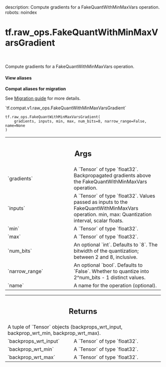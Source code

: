 description: Compute gradients for a FakeQuantWithMinMaxVars operation.
robots: noindex

# tf.raw_ops.FakeQuantWithMinMaxVarsGradient

<!-- Insert buttons and diff -->

<table class="tfo-notebook-buttons tfo-api nocontent" align="left">

</table>



Compute gradients for a FakeQuantWithMinMaxVars operation.

<section class="expandable">
  <h4 class="showalways">View aliases</h4>
  <p>
<b>Compat aliases for migration</b>
<p>See
<a href="https://www.tensorflow.org/guide/migrate">Migration guide</a> for
more details.</p>
<p>`tf.compat.v1.raw_ops.FakeQuantWithMinMaxVarsGradient`</p>
</p>
</section>

<pre class="devsite-click-to-copy prettyprint lang-py tfo-signature-link">
<code>tf.raw_ops.FakeQuantWithMinMaxVarsGradient(
    gradients, inputs, min, max, num_bits=8, narrow_range=False, name=None
)
</code></pre>



<!-- Placeholder for "Used in" -->


<!-- Tabular view -->
 <table class="responsive fixed orange">
<colgroup><col width="214px"><col></colgroup>
<tr><th colspan="2"><h2 class="add-link">Args</h2></th></tr>

<tr>
<td>
`gradients`
</td>
<td>
A `Tensor` of type `float32`.
Backpropagated gradients above the FakeQuantWithMinMaxVars operation.
</td>
</tr><tr>
<td>
`inputs`
</td>
<td>
A `Tensor` of type `float32`.
Values passed as inputs to the FakeQuantWithMinMaxVars operation.
min, max: Quantization interval, scalar floats.
</td>
</tr><tr>
<td>
`min`
</td>
<td>
A `Tensor` of type `float32`.
</td>
</tr><tr>
<td>
`max`
</td>
<td>
A `Tensor` of type `float32`.
</td>
</tr><tr>
<td>
`num_bits`
</td>
<td>
An optional `int`. Defaults to `8`.
The bitwidth of the quantization; between 2 and 8, inclusive.
</td>
</tr><tr>
<td>
`narrow_range`
</td>
<td>
An optional `bool`. Defaults to `False`.
Whether to quantize into 2^num_bits - 1 distinct values.
</td>
</tr><tr>
<td>
`name`
</td>
<td>
A name for the operation (optional).
</td>
</tr>
</table>



<!-- Tabular view -->
 <table class="responsive fixed orange">
<colgroup><col width="214px"><col></colgroup>
<tr><th colspan="2"><h2 class="add-link">Returns</h2></th></tr>
<tr class="alt">
<td colspan="2">
A tuple of `Tensor` objects (backprops_wrt_input, backprop_wrt_min, backprop_wrt_max).
</td>
</tr>
<tr>
<td>
`backprops_wrt_input`
</td>
<td>
A `Tensor` of type `float32`.
</td>
</tr><tr>
<td>
`backprop_wrt_min`
</td>
<td>
A `Tensor` of type `float32`.
</td>
</tr><tr>
<td>
`backprop_wrt_max`
</td>
<td>
A `Tensor` of type `float32`.
</td>
</tr>
</table>

